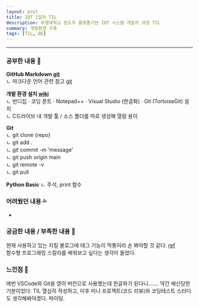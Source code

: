 ```yaml
---
layout: post
title: IOT 1일차 TIL
description: 부경대학교 윈도우 플랫폼기반 IOT 시스템 개발자 과정 TIL
summary: 개발환경 구축
tags: [TIL, DE]
---
```


-------------
   
   
### 공부한 내용 📓
  
**GitHub Markdown [git](https://github.com/drown-ed/basic-IOT-setting/blob/main/markdownstudy.md)**  
  ㄴ 마크다운 언어 관련 참고 [git](https://gist.github.com/ihoneymon/652be052a0727ad59601)
  
**개발 환경 설치 [wiki](https://youneedawiki.com/app/page/1jJLN3gzSZPYv-eGEe2yCc5lCqVIF0v1dhzCvQD5CxGM?p=1wsnKDXabPNexd77rGhjdBLAgdFtMhF5s)**  
  ㄴ 반디집 · 코딩 폰트 · Notepad++ · Visual Studio (한글화) · Git (TortoiseGit) 설치   
  ㄴ C드라이브 내 개발 툴 / 소스 폴더를 따로 생성해 열람 용이  
  
**Git**  
  ㄴ git clone {repo}  
  ㄴ git add .  
  ㄴ git commit -m 'message'  
  ㄴ git push origin main  
  ㄴ git remote -v  
  ㄴ git pull  
  
**Python Basic**
  ㄴ 주석, print 함수

### 어려웠던 내용 💦

-

### 궁금한 내용 / 부족한 내용 🧷
  
현재 사용하고 있는 지킬 블로그에 태그 기능이 먹통이라 손 봐야할 것 같다. [ref](https://wormwlrm.github.io/2019/09/22/How-to-add-tags-on-Jekyll.html)  
함수형 프로그래밍 스칼라를 배워보고 싶다는 생각이 들었다. 

### 느낀점 💬

매번 VSCode와 Git을 영어 버전으로 사용했는데 한글화가 된다니……. 약간 배신당한 기분이었다. TIL 열심히 작성하고, 이후 미니 프로젝트(코드 리뷰)와 코딩테스트 스터디도 생각해봐야겠다. 파이팅.
